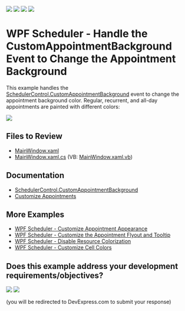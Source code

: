 <!-- default badges list -->
![](https://img.shields.io/endpoint?url=https://codecentral.devexpress.com/api/v1/VersionRange/128655959/24.2.1%2B)
[![](https://img.shields.io/badge/Open_in_DevExpress_Support_Center-FF7200?style=flat-square&logo=DevExpress&logoColor=white)](https://supportcenter.devexpress.com/ticket/details/T584687)
[![](https://img.shields.io/badge/📖_How_to_use_DevExpress_Examples-e9f6fc?style=flat-square)](https://docs.devexpress.com/GeneralInformation/403183)
[![](https://img.shields.io/badge/💬_Leave_Feedback-feecdd?style=flat-square)](#does-this-example-address-your-development-requirementsobjectives)
<!-- default badges end -->

# WPF Scheduler - Handle the CustomAppointmentBackground Event to Change the Appointment Background

This example handles the [SchedulerControl.CustomAppointmentBackground](https://docs.devexpress.com/WPF/DevExpress.Xpf.Scheduling.SchedulerControl.CustomAppointmentBackground) event to change the appointment background color. Regular, recurrent, and all-day appointments are painted with different colors:

![](./media/bebcb0df-bc6b-416b-9974-3091d8fc8910.png)

## Files to Review

* [MainWindow.xaml](./CS/CustomAppointmentBackground/MainWindow.xaml)
* [MainWindow.xaml.cs](./CS/CustomAppointmentBackground/MainWindow.xaml.cs) (VB: [MainWindow.xaml.vb](./VB/CustomAppointmentBackground/MainWindow.xaml.vb))

## Documentation

* [SchedulerControl.CustomAppointmentBackground](https://docs.devexpress.com/WPF/DevExpress.Xpf.Scheduling.SchedulerControl.CustomAppointmentBackground)
* [Customize Appointments](https://docs.devexpress.com/WPF/119867/controls-and-libraries/scheduler/styles-and-templates/visual-appointment)

## More Examples

* [WPF Scheduler - Customize Appointment Appearance](https://github.com/DevExpress-Examples/how-to-customize-the-appointment-appearance-t545892)
* [WPF Scheduler - Customize the Appointment Flyout and Tooltip](https://github.com/DevExpress-Examples/how-to-customize-the-appointment-flyout-t584389)
* [WPF Scheduler - Disable Resource Colorization](https://github.com/DevExpress-Examples/how-to-disable-resource-colorization)
* [WPF Scheduler - Customize Cell Colors](https://github.com/DevExpress-Examples/how-to-set-the-cell-color-using-different-approaches-t604609)
<!-- feedback -->
## Does this example address your development requirements/objectives?

[<img src="https://www.devexpress.com/support/examples/i/yes-button.svg"/>](https://www.devexpress.com/support/examples/survey.xml?utm_source=github&utm_campaign=wpf-scheduler-handle-customappointmentbackground-event-to-change-appointment-background&~~~was_helpful=yes) [<img src="https://www.devexpress.com/support/examples/i/no-button.svg"/>](https://www.devexpress.com/support/examples/survey.xml?utm_source=github&utm_campaign=wpf-scheduler-handle-customappointmentbackground-event-to-change-appointment-background&~~~was_helpful=no)

(you will be redirected to DevExpress.com to submit your response)
<!-- feedback end -->
